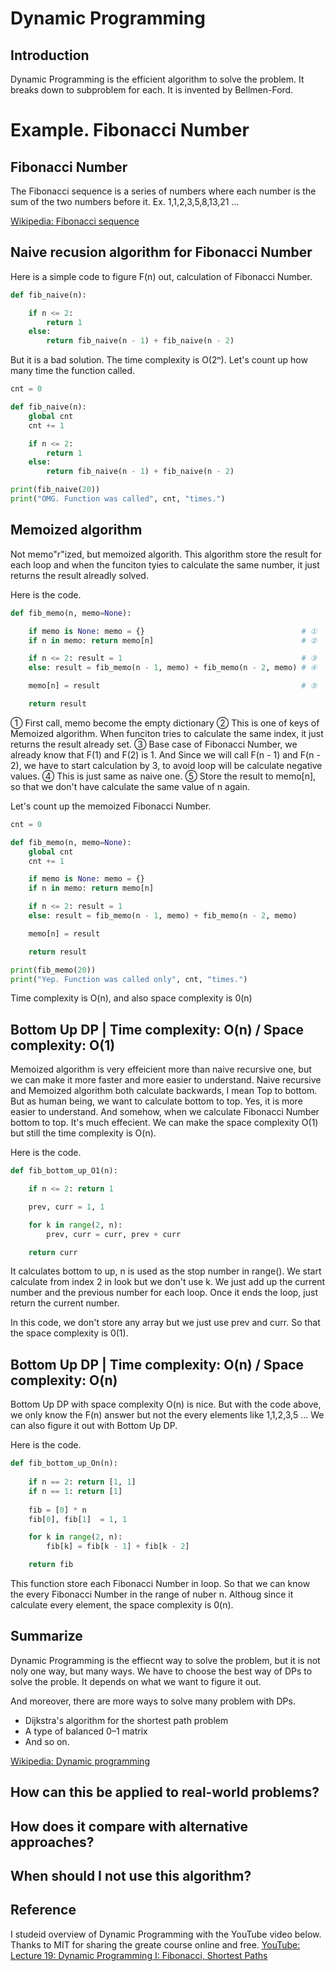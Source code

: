 # Dynamic Programming
## Introduction
Dynamic Programming is the efficient algorithm to solve the problem.
It breaks down to subproblem for each. It is invented by Bellmen-Ford.

# Example. Fibonacci Number
## Fibonacci Number
The Fibonacci sequence is a series of numbers where each number is the sum of the two numbers before it.
Ex. 1,1,2,3,5,8,13,21 ...

[Wikipedia: Fibonacci sequence](https://en.wikipedia.org/wiki/Fibonacci_sequence)

## Naive recusion algorithm for Fibonacci Number
Here is a simple code to figure F(n) out, calculation of Fibonacci Number.

```py
def fib_naive(n):

    if n <= 2:
        return 1
    else:
        return fib_naive(n - 1) + fib_naive(n - 2)
```

But it is a bad solution. The time complexity is O(2ⁿ).
Let's count up how many time the function called.

```py
cnt = 0

def fib_naive(n):
    global cnt
    cnt += 1

    if n <= 2:
        return 1
    else:
        return fib_naive(n - 1) + fib_naive(n - 2)

print(fib_naive(20))
print("OMG. Function was called", cnt, "times.")
```

## Memoized algorithm
Not memo"r"ized, but memoized algorith.
This algorithm store the result for each loop and when the funciton tyies to calculate the same number, it just returns the result alreadly solved.

Here is the code.

```py
def fib_memo(n, memo=None):

    if memo is None: memo = {}                                   # ①
    if n in memo: return memo[n]                                 # ②

    if n <= 2: result = 1                                        # ③
    else: result = fib_memo(n - 1, memo) + fib_memo(n - 2, memo) # ④

    memo[n] = result                                             # ⑤

    return result
```
① First call, memo become the empty dictionary
② This is one of keys of Memoized algorithm. When funciton tries to calculate the same index, it just returns the result already set.
③ Base case of Fibonacci Number, we already know that F(1) and F(2) is 1. And Since we will call F(n - 1) and F(n - 2), we have to start calculation by 3, to avoid loop will be calculate negative values.
④ This is just same as naive one.
⑤ Store the result to memo[n], so that we don't have calculate the same value of n again.

Let's count up the memoized Fibonacci Number.

```py
cnt = 0

def fib_memo(n, memo=None):
    global cnt
    cnt += 1

    if memo is None: memo = {}
    if n in memo: return memo[n]

    if n <= 2: result = 1
    else: result = fib_memo(n - 1, memo) + fib_memo(n - 2, memo)

    memo[n] = result

    return result

print(fib_memo(20))
print("Yep. Function was called only", cnt, "times.")
```

Time complexity is O(n), and also space complexity is 0(n)

## Bottom Up DP | Time complexity: O(n) / Space complexity: O(1)
Memoized algorithm is very effeicient more than naive recursive one, but we can make it more faster and more easier to understand. Naive recursive and Memoized algorithm both calculate backwards, I mean Top to bottom. But as human being, we want to calculate bottom to top. Yes, it is more easier to understand. And somehow, when we calculate Fibonacci Number bottom to top. It's much effecient. We can make the space complexity O(1) but still the time complexity is O(n).

Here is the code.

```py
def fib_bottom_up_O1(n):

    if n <= 2: return 1

    prev, curr = 1, 1

    for k in range(2, n):
        prev, curr = curr, prev + curr

    return curr
```

It calculates bottom to up, n is used as the stop number in range().
We start calculate from index 2 in look but we don't use k. We just add up the current number and the previous number for each loop. Once it ends the loop, just return the current number.

In this code, we don't store any array but we just use prev and curr. So that the space complexity is 0(1).

## Bottom Up DP | Time complexity: O(n) / Space complexity: O(n)
Bottom Up DP with space complexity O(n) is nice. But with the code above, we only know the F(n) answer but not the every elements like 1,1,2,3,5 ... We can also figure it out with Bottom Up DP.

Here is the code.

```py
def fib_bottom_up_On(n):
    
    if n == 2: return [1, 1]
    if n == 1: return [1]
    
    fib = [0] * n
    fib[0], fib[1]  = 1, 1

    for k in range(2, n):
        fib[k] = fib[k - 1] + fib[k - 2]

    return fib
```

This function store each Fibonacci Number in loop. So that we can know the every Fibonacci Number in the range of nuber n. Althoug since it calculate every element, the space complexity is 0(n).

## Summarize
Dynamic Programming is the effiecnt way to solve the problem, but it is not noly one way, but many ways.
We have to choose the best way of DPs to solve the proble. It depends on what we want to figure it out.

And moreover, there are more ways to solve many problem with DPs.
- Dijkstra's algorithm for the shortest path problem
- A type of balanced 0–1 matrix
- And so on.

[Wikipedia: Dynamic programming](https://en.wikipedia.org/wiki/Dynamic_programming)

## How can this be applied to real-world problems?

## How does it compare with alternative approaches?

## When should I not use this algorithm?

## Reference
I studeid overview of Dynamic Programming with the YouTube video below.
Thanks to MIT for sharing the greate course online and free.
[YouTube: Lecture 19: Dynamic Programming I: Fibonacci, Shortest Paths](https://youtu.be/OQ5jsbhAv_M?si=TEhHy3YZJWpna8Eg)